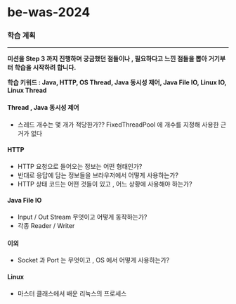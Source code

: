 # be-was-2024

### 학습 계획

---
**미션을 Step 3 까지 진행하며 궁금했던 점들이나 , 필요하다고 느낀 점들을 뽑아 거기부터 학습을 시작하려 합니다.**

**학습 키워드 :  Java, HTTP, OS Thread, Java 동시성 제어, Java File IO, Linux IO, Linux Thread**

#### Thread , Java 동시성 제어

- 스레드 개수는 몇 개가 적당한가?? FixedThreadPool 에 개수를 지정해 사용한 근거가 없다

#### HTTP

- HTTP 요청으로 들어오는 정보는 어떤 형태인가? 
- 반대로 응답에 담는 정보들을 브라우저에서 어떻게 사용하는가? 
- HTTP 상태 코드는 어떤 것들이 있고 , 어느 상황에 사용해야 하는가?

#### Java File IO

- Input / Out Stream 무엇이고 어떻게 동작하는가?
- 각종 Reader / Writer

#### 이외

- Socket 과 Port 는 무엇이고 , OS 에서 어떻게 사용하는가?

#### Linux

- 마스터 클래스에서 배운 리눅스의 프로세스



